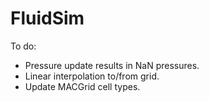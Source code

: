 # FluidSim

To do:
 - Pressure update results in NaN pressures.
 - Linear interpolation to/from grid.
 - Update MACGrid cell types.
